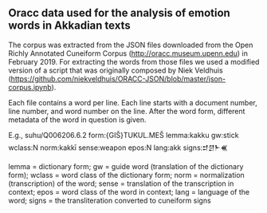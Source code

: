 ## Oracc data used for the analysis of emotion words in Akkadian texts

The corpus was extracted from the JSON files downloaded from the Open Richly Annotated Cuneiform Corpus (http://oracc.museum.upenn.edu) in February 2019. For extracting the words from those files we used a modified version of a script that was originally composed by Niek Veldhuis (https://github.com/niekveldhuis/ORACC-JSON/blob/master/json-corpus.ipynb).

Each file contains a word per line. Each line starts with a document number, line number, and word number on the line. After the word form, different metadata of the word in question is given.

E.g., suhu/Q006206.6.2	form:{GIŠ}TUKUL.MEŠ	lemma:kakku	gw:stick	wclass:N	norm:kakkī	sense:weapon epos:N lang:akk	signs:𒄑𒆪𒈨𒌍

lemma = dictionary form; gw = guide word (translation of the dictionary form); wclass = word class of the dictionary form; norm = normalization (transcription) of the word; sense = translation of the transcription in context; epos = word class of the word in context; lang = language of the word; signs = the transliteration converted to cuneiform signs
